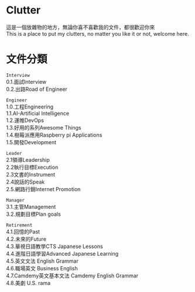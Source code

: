 # Clutter 
這是一個放雜物的地方，無論你喜不喜歡我的文件，都很歡迎你來  
This is a place to put my clutters, no matter you like it or not, welcome here.
# 文件分類

`Interview`  
0.1.面試Interview  
0.2.出路Road of Engineer  

`Engineer`  
1.0.工程Engineering  
1.1.AI-Artificial Intelligence  
1.2.運帷DevOps    
1.3.好用的系列Awesome Things   
1.4.樹莓派應用Raspberry pi Applications  
1.5.開發Development  

`Leader`  
2.1領導Leadership  
2.2執行目標Execution  
2.3文書的Instrument  
2.4說話的Speak  
2.5.網路行銷Internet Promotion  

`Manager`  
3.1.主管Management  
3.2.規劃目標Plan goals 

`Retirement`  
4.1.回憶的Past  
4.2.未來的Future  
4.3.華視日語教學CTS Japanese Lessons  
4.4.進階日語學習Advanced Japanese Learning  
4.5.英文文法 English Grammar   
4.6.職場英文 Business English  
4.7.Camdemy英文基本文法 Camdemy English Grammar   
4.8.美劇 U.S. rama  

